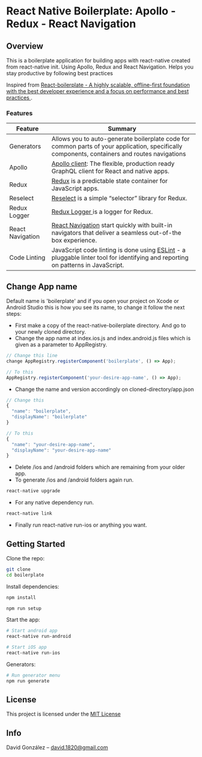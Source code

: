 # React Native Boilerplate: Apollo - Redux - React Navigation

## Overview

This is a boilerplate application for building apps with react-native created from react-native init. Using Apollo, Redux and React Navigation. Helps you stay productive by following best practices

Inspired from [React-boilerplate - A highly scalable, offline-first foundation with the best developer experience and a focus on performance and best practices ](https://github.com/react-boilerplate/react-boilerplate).

### Features

| Feature                                | Summary                                                                                                                                                                                                                                                     |
|----------------------------------------|-------------------------------------------------------------------------------------------------------------------------------------------------------------------------------------------------------------------------------------------------------------|
|  Generators 	 | Allows you to auto-generate boilerplate code for common parts of your application, specifically components, containers and routes navigations  |
| Apollo                  	 	 | [Apollo client](http://dev.apollodata.com/): The flexible, production ready GraphQL client for React and native apps.  |
| Redux                  	 	 | [Redux](https://github.com/reactjs/redux) is a predictable state container for JavaScript apps.  |
| Reselect                  	 	 | [Reselect](https://github.com/reactjs/reselect) is a simple “selector” library for Redux.|
| Redux Logger                 	 	 | [Redux Logger ](https://github.com/evgenyrodionov/redux-logger) is a logger for Redux.  |
| React Navigation                  	 	 | [React Navigation](https://reactnavigation.org/) start quickly with built-in navigators that deliver a seamless out-of-the box experience.  |
| Code Linting               			 | JavaScript code linting is done using [ESLint](http://eslint.org) - a pluggable linter tool for identifying and reporting on patterns in JavaScript.

## Change App name
Default name is 'boilerplate' and if you open your project on Xcode or Android Studio this is how you see its name, to change it follow the next steps:
- First make a copy of the react-native-boilerplate directory. And go to your newly cloned directory.
- Change the app name at index.ios.js and index.android.js files which is given as a parameter to AppRegistry.
```js
// Change this line
change AppRegistry.registerComponent('boilerplate', () => App);

// To this
AppRegistry.registerComponent('your-desire-app-name', () => App);
```
- Change the name and version accordingly on cloned-directory/app.json
```js
// Change this
{
  "name": "boilerplate",
  "displayName": "boilerplate"
}

// To this
{
  "name": "your-desire-app-name",
  "displayName": "your-desire-app-name"
}
```
- Delete /ios and /android folders which are remaining from your older app.
- To generate /ios and /android folders again run.
```sh
react-native upgrade
```
- For any native dependency run.
```sh
react-native link
```
- Finally run react-native run-ios or anything you want.


## Getting Started

Clone the repo:
```sh
git clone
cd boilerplate
```
Install dependencies:
```js
npm install

npm run setup
```

Start the app:
```sh
# Start android app
react-native run-android

# Start iOS app
react-native run-ios
```

Generators:
```sh
# Run generator menu
npm run generate

```

## License
This project is licensed under the [MIT License](#)

## Info

David González – david.1820@gmail.com
